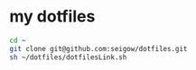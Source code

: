 # my dotfiles

```sh
cd ~
git clone git@github.com:seigow/dotfiles.git
sh ~/dotfiles/dotfilesLink.sh
```

